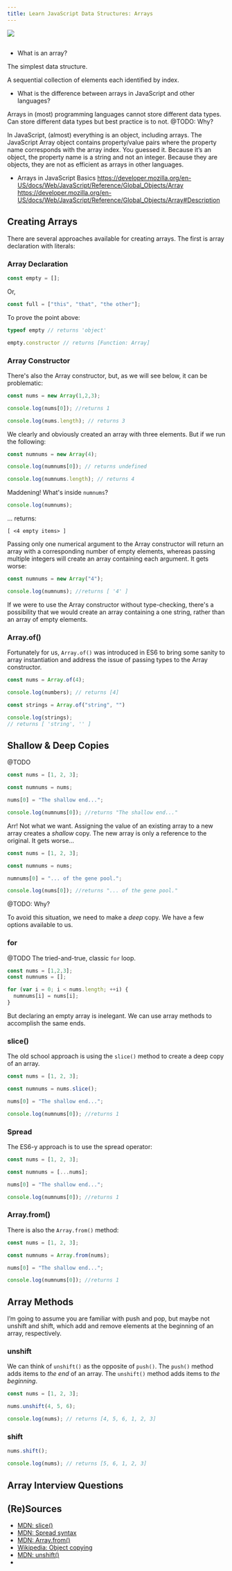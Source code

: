 ```yaml
---
title: Learn JavaScript Data Structures: Arrays
---
```


![](./image.png)

##

* What is an array?

The simplest data structure.

A sequential collection of elements each identified by index.

* What is the difference between arrays in JavaScript and other languages?

Arrays in (most) programming languages cannot store different data types. Can store different data types but best practice is to not.
@TODO: Why?

In JavaScript, (almost) everything is an object, including arrays. The JavaScript Array object contains property/value pairs where the property name corresponds with the array index. You guessed it. Because it’s an object, the property name is a string and not an integer. Because they are objects, they are not as efficient as arrays in other languages.



* Arrays in JavaScript
Basics
https://developer.mozilla.org/en-US/docs/Web/JavaScript/Reference/Global_Objects/Array
https://developer.mozilla.org/en-US/docs/Web/JavaScript/Reference/Global_Objects/Array#Description

## Creating Arrays

There are several approaches available for creating arrays. The first is array declaration with literals:

### Array Declaration
```js
const empty = [];
```
Or,
```js
const full = ["this", "that", "the other"];
```

To prove the point above:
```js
typeof empty // returns 'object'

empty.constructor // returns [Function: Array]  
```


### Array Constructor

There's also the Array constructor, but, as we will see below, it can be problematic:
```js
const nums = new Array(1,2,3);

console.log(nums[0]); //returns 1

console.log(nums.length); // returns 3
```

We clearly and obviously created an array with three elements. But if we run the following:

```js
const numnums = new Array(4);

console.log(numnums[0]); // returns undefined

console.log(numnums.length); // returns 4
```

Maddening! What's inside `numnums`?

```js
console.log(numnums);
```

... returns:
```
[ <4 empty items> ]
```

Passing only one numerical argument to the Array constructor will return an array with a corresponding number of empty elements, whereas passing multiple integers will create an array containing each argument. It gets worse:

```js
const numnums = new Array("4");

console.log(numnums); //returns [ '4' ]
```

If we were to use the Array constructor without type-checking, there's a possibility that we would create an array containing a one string, rather than an array of empty elements.

### Array.of()

Fortunately for us, `Array.of()` was introduced in ES6 to bring some sanity to array instantiation and address the issue of passing types to the Array constructor.

```js
const nums = Array.of(4);

console.log(numbers); // returns [4]

const strings = Array.of("string", "")

console.log(strings);
// returns [ 'string', '' ]
```


## Shallow & Deep Copies

@TODO

```js
const nums = [1, 2, 3];

const numnums = nums;

nums[0] = "The shallow end...";

console.log(numnums[0]); //returns "The shallow end..."
```

Arr! Not what we want. Assigning the value of an existing array to a new array creates a _shallow_ copy. The new array is only a reference to the original. It gets worse...

```js
const nums = [1, 2, 3];

const numnums = nums;

numnums[0] = "... of the gene pool.";

console.log(nums[0]); //returns "... of the gene pool."
```

@TODO: Why?

To avoid this situation, we need to make a _deep_ copy. We have a few options available to us.

### for
@TODO
The tried-and-true, classic `for` loop.

```js
const nums = [1,2,3];
const numnums = [];

for (var i = 0; i < nums.length; ++i) {
  numnums[i] = nums[i];
}
```

But declaring an empty array is inelegant. We can use array methods to accomplish the same ends.

### slice()

The old school approach is using the `slice()` method to create a deep copy of an array.

```js
const nums = [1, 2, 3];

const numnums = nums.slice();

nums[0] = "The shallow end...";

console.log(numnums[0]); //returns 1
```

### Spread

The ES6-y approach is to use the spread operator:

```js
const nums = [1, 2, 3];

const numnums = [...nums];

nums[0] = "The shallow end...";

console.log(numnums[0]); //returns 1
```


### Array.from()

There is also the `Array.from()` method:

```js
const nums = [1, 2, 3];

const numnums = Array.from(nums);

nums[0] = "The shallow end...";

console.log(numnums[0]); //returns 1
```


## Array Methods
I’m going to assume you are familiar with push and pop, but maybe not unshift and shift, which add and remove elements at the beginning of an array, respectively.

### unshift

We can think of `unshift()` as the opposite of `push()`. The `push()` method adds items to _the end_ of an array. The `unshift()` method adds items to _the beginning_.

```js
const nums = [1, 2, 3];

nums.unshift(4, 5, 6);

console.log(nums); // returns [4, 5, 6, 1, 2, 3]
```

### shift


```js
nums.shift();

console.log(nums); // returns [5, 6, 1, 2, 3]
```


  














## Array Interview Questions




## (Re)Sources
* [MDN: slice()](https://developer.mozilla.org/en-US/docs/Web/JavaScript/Reference/Global_Objects/Array/slice)
* [MDN: Spread syntax](https://developer.mozilla.org/en-US/docs/Web/JavaScript/Reference/Operators/Spread_syntax)
* [MDN: Array.from()](https://developer.mozilla.org/en-US/docs/Web/JavaScript/Reference/Global_Objects/Array/from)
* [Wikipedia: Object copying](https://en.wikipedia.org/wiki/Object_copying)
* [MDN: unshift()](https://developer.mozilla.org/en-US/docs/Web/JavaScript/Reference/Global_Objects/Array/unshift)
*
